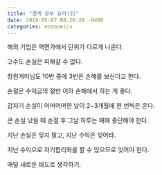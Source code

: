 ```yaml
---
title: "경게 공부 요약(2)"
date: 2019-05-07 08:26:28 -0400
categories: economics
---
```


해외 기업은 액면가에서 단위가 다르게 나온다.

고수도 손실은 피해갈 수 없다.

창원개미님도 10번 중에 3번은 손해를 보신다고 한다.

손절은 수익금의 절반 이하 손해에서 하는 게 좋다.

갑자기 손실이 어머어머한 날이 2~3개월에 한 번씩은 온다.

큰 손실 났을 때 손절 후 그날 하루는 매매 중단해야 한다.

지난 손실은 잊지 말고, 지난 수익은 잊어라.

지난 수익으로 자기합리화를 할 수 있으므로 잊어야 한다.

매달 새로운 태도로 생각하기.

